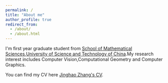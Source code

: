 ```yaml
---
permalink: /
title: "About me"
author_profile: true
redirect_from: 
  - /about/
  - /about.html
---
```


I'm first year graduate student from [School of Mathematical Sciences](https://math.ustc.edu.cn/main.htm),[University of Science and Technology of China](https://www.ustc.edu.cn/).My research interest includes Computer Vision,Computational Geometry and Computer Graphics.

You can find my CV here [Jinghao Zhang's CV](/_pages/cv.md).

